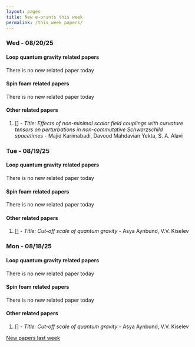 ```yaml
---
layout: pages
title: New e-prints this week
permalink: /this_week_papers/
---
```




### Wed - 08/20/25

#### Loop quantum gravity related papers

There is no new related paper today 

#### Spin foam related papers

There is no new related paper today 



#### Other related papers

1. [[]](https://arxiv.org/abs/) - *Title:
          Effects of non-minimal scalar field couplings with curvature tensors on perturbations in non-commutative Schwarzschild spacetimes* - Majid Karimabadi, Davood Mahdavian Yekta, S. A. Alavi



### Tue - 08/19/25

#### Loop quantum gravity related papers

There is no new related paper today 

#### Spin foam related papers

There is no new related paper today 



#### Other related papers

1. [[]](https://arxiv.org/abs/) - *Title:
          Cut-off scale of quantum gravity* - Asya Aynbund, V.V. Kiselev



### Mon - 08/18/25

#### Loop quantum gravity related papers

There is no new related paper today 

#### Spin foam related papers

There is no new related paper today 



#### Other related papers

1. [[]](https://arxiv.org/abs/) - *Title:
          Cut-off scale of quantum gravity* - Asya Aynbund, V.V. Kiselev






[New papers last week]({{site.url}}/archived/weekly/pre-prints/2025/08/18/archived_weekly_papers.html)